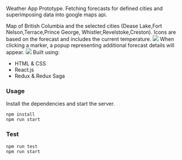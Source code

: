 Weather App Prototype. Fetching forecasts for defined cities and superimposing data into google maps api.

Map of British Columbia and the selected cities (Dease Lake,Fort Nelson,Terrace,Prince George,
    Whistler,Revelstoke,Creston). Icons are based on the forecast and includes the current temperature.
<img src="https://github.com/kavinsan/WeatherApp/blob/master/images/weatherApp1.png"/>
When clicking a marker, a popup representing additional forecast details will appear.
<img src="https://github.com/kavinsan/WeatherApp/blob/master/images/weatherApp2.png"/>
Built using:
- HTML & CSS
- React.js
- Redux & Redux Saga

### Usage

Install the dependencies and start the server.

```
npm install
npm run start
```

### Test

```
npm run test
npm run start
```

